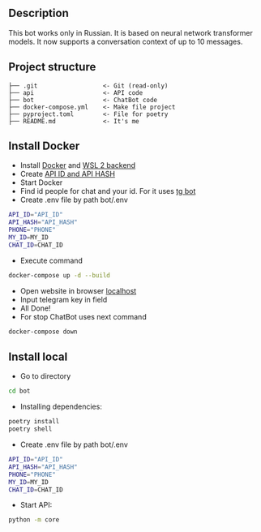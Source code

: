 ## Description

This bot works only in Russian.
It is based on neural network transformer models.
It now supports a conversation context of up to 10 messages.

## Project structure

```
├── .git                  <- Git (read-only)
├── api                   <- API code
├── bot                   <- ChatBot code
├── docker-compose.yml    <- Make file project
├── pyproject.toml        <- File for poetry
├── README.md             <- It's me
```

## Install Docker

- Install [Docker](https://docs.docker.com/desktop/install/windows-install/) and [WSL 2 backend](https://learn.microsoft.com/ru-ru/windows/wsl/install)
- Create [API ID and API HASH](https://core.telegram.org/api/obtaining_api_id)
- Start Docker
- Find id people for chat and your id. For it uses [tg bot](https://t.me/username_to_id_bot)
- Create .env file by path bot/.env
```bash
API_ID="API_ID"
API_HASH="API_HASH"
PHONE="PHONE"
MY_ID=MY_ID
CHAT_ID=CHAT_ID
```  
- Execute command
```bash
docker-compose up -d --build
```
- Open website in browser [localhost](http://localhost)
- Input telegram key in field
- All Done!
- For stop ChatBot uses next command
```bash
docker-compose down
```

## Install local 

- Go to directory
```bash
cd bot
```
- Installing dependencies:
```bash
poetry install
poetry shell
```
- Create .env file by path bot/.env
```bash
API_ID="API_ID"
API_HASH="API_HASH"
PHONE="PHONE"
MY_ID=MY_ID
CHAT_ID=CHAT_ID
```  
- Start API:
```bash
python -m core
```